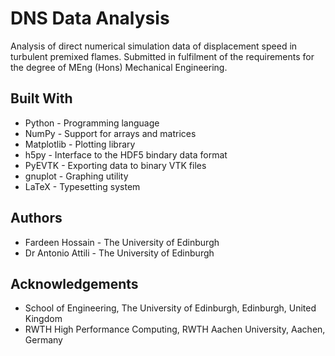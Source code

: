 # DNS Data Analysis

Analysis of direct numerical simulation data of displacement speed in turbulent
premixed flames. Submitted in fulfilment of the requirements for the degree of
MEng (Hons) Mechanical Engineering.

## Built With

- Python - Programming language
- NumPy - Support for arrays and matrices
- Matplotlib - Plotting library
- h5py - Interface to the HDF5 bindary data format
- PyEVTK - Exporting data to binary VTK files
- gnuplot - Graphing utility
- LaTeX - Typesetting system

## Authors

- Fardeen Hossain - The University of Edinburgh
- Dr Antonio Attili - The University of Edinburgh

## Acknowledgements

- School of Engineering, The University of Edinburgh, Edinburgh, United Kingdom
- RWTH High Performance Computing, RWTH Aachen University, Aachen, Germany
